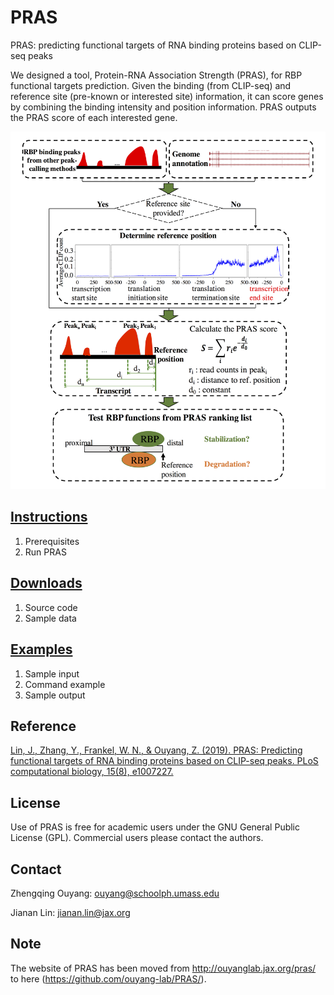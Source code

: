# PRAS
PRAS: predicting functional targets of RNA binding proteins based on CLIP-seq peaks

We designed a tool, Protein-RNA Association Strength (PRAS), for RBP functional targets prediction.
Given the binding  (from CLIP-seq) and reference site (pre-known or interested site) information, it can score genes by combining the binding intensity and position information.
PRAS outputs the PRAS score of each interested gene.

![alt text](figures/flowchart1.png)

## [Instructions](Instructions.md)
1. Prerequisites
2. Run PRAS

## [Downloads](zipped_code/Downloads.md)
1. Source code
2. Sample data

## [Examples](Examples.md)
1. Sample input
2. Command example
3. Sample output

## Reference
[Lin, J., Zhang, Y., Frankel, W. N., & Ouyang, Z. (2019). PRAS: Predicting functional targets of RNA binding proteins based on CLIP-seq peaks. PLoS computational biology, 15(8), e1007227.](https://journals.plos.org/ploscompbiol/article?id=10.1371/journal.pcbi.1007227)

## License
Use of PRAS is free for academic users under the GNU General Public License (GPL). Commercial users please contact the authors.

## Contact
Zhengqing Ouyang: ouyang@schoolph.umass.edu

Jianan Lin: jianan.lin@jax.org

## Note
The website of PRAS has been moved from http://ouyanglab.jax.org/pras/ to here (https://github.com/ouyang-lab/PRAS/).

